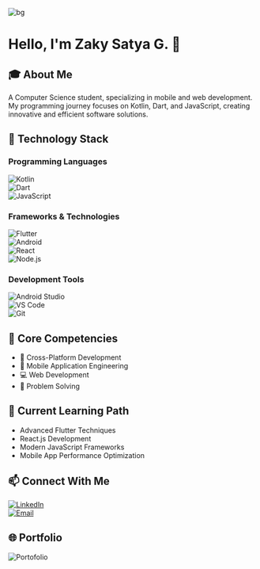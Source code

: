 ![bg](https://path/to/your/background/gif)  
<h1> Hello, I'm Zaky Satya G. 👋</h1>  

## 🎓 About Me  
A Computer Science student, specializing in mobile and web development. My programming journey focuses on Kotlin, Dart, and JavaScript, creating innovative and efficient software solutions.  

## 🚀 Technology Stack  

### Programming Languages  
![Kotlin](https://img.shields.io/badge/Kotlin-0095D5?style=for-the-badge&logo=kotlin&logoColor=white)  
![Dart](https://img.shields.io/badge/Dart-0175C2?style=for-the-badge&logo=dart&logoColor=white)  
![JavaScript](https://img.shields.io/badge/JavaScript-F7DF1E?style=for-the-badge&logo=javascript&logoColor=black)  

### Frameworks & Technologies  
![Flutter](https://img.shields.io/badge/Flutter-02569B?style=for-the-badge&logo=flutter&logoColor=white)  
![Android](https://img.shields.io/badge/Android-3DDC84?style=for-the-badge&logo=android&logoColor=white)  
![React](https://img.shields.io/badge/React-61DAFB?style=for-the-badge&logo=react&logoColor=black)  
![Node.js](https://img.shields.io/badge/Node.js-43853D?style=for-the-badge&logo=node.js&logoColor=white)  

### Development Tools  
![Android Studio](https://img.shields.io/badge/Android%20Studio-3DDC84.svg?style=for-the-badge&logo=android-studio&logoColor=white)  
![VS Code](https://img.shields.io/badge/Visual%20Studio%20Code-0078d7.svg?style=for-the-badge&logo=visual-studio-code&logoColor=white)  
![Git](https://img.shields.io/badge/Git-F05033?style=for-the-badge&logo=git&logoColor=white)  

## 🎯 Core Competencies  
- 🚀 Cross-Platform Development  
- 📱 Mobile Application Engineering  
- 💻 Web Development  
- 🔧 Problem Solving  

## 🌱 Current Learning Path  
- Advanced Flutter Techniques  
- React.js Development  
- Modern JavaScript Frameworks  
- Mobile App Performance Optimization  


## 📫 Connect With Me  
[![LinkedIn](https://img.shields.io/badge/LinkedIn-0077B5?style=for-the-badge&logo=linkedin&logoColor=white)](https://www.linkedin.com/in/zakysatyag/)  
[![Email](https://img.shields.io/badge/Email-D14836?style=for-the-badge&logo=gmail&logoColor=white)](mailto:zaky.gumilang@binus.ac.id)  

## 🌐 Portfolio  
![Portofolio](https://zssite.vercel.app)  
